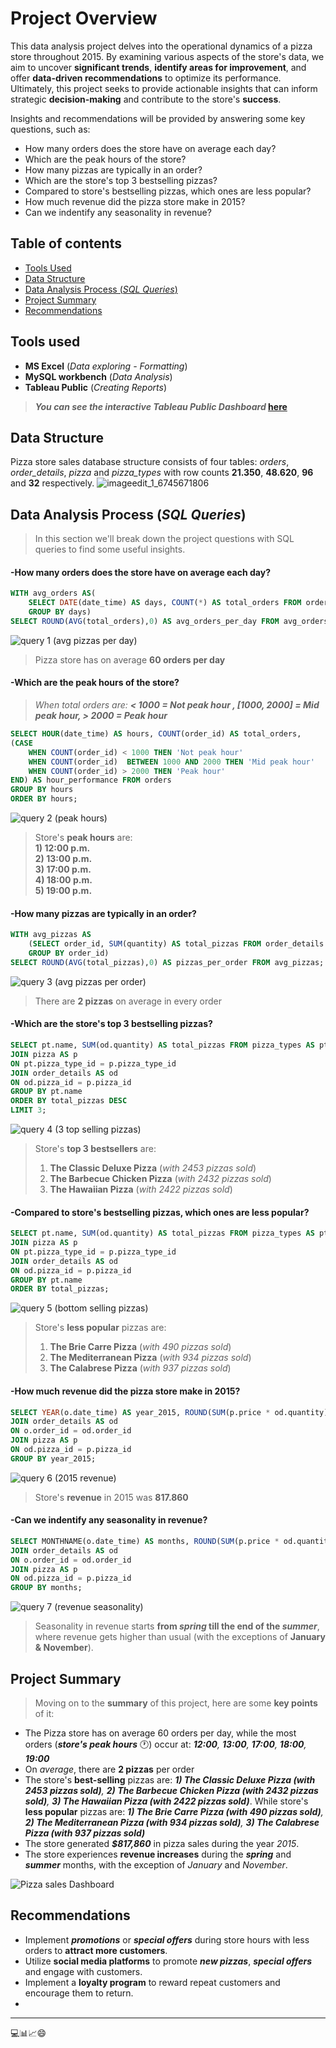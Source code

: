 # Project Overview

This data analysis project delves into the operational dynamics of a pizza store throughout 2015. By examining various aspects of the store's data, we aim to uncover **significant trends**, **identify areas for improvement**, and offer **data-driven recommendations** to optimize its performance. Ultimately, this project seeks to provide actionable insights that can inform strategic **decision-making** and contribute to the store's **success**.

Insights and recommendations will be provided by answering some key questions, such as:
- How many orders does the store have on average each day?
- Which are the peak hours of the store?
- How many pizzas are typically in an order? 
- Which are the store's top 3 bestselling pizzas?
- Compared to store's bestselling pizzas, which ones are less popular?
- How much revenue did the pizza store make in 2015?
- Can we indentify any seasonality in revenue?


## Table of contents
- [Tools Used](#Tools-Used)
- [Data Structure](#Data-Structure)
- [Data Analysis Process (*SQL Queries*)](#Data-Analysis-Process-SQL-Queries)
- [Project Summary](#Project-Summary)
- [Recommendations](#Recommendations)


## Tools used
- **MS Excel** (*Data exploring - Formatting*)
- **MySQL workbench** (*Data Analysis*)
- **Tableau Public** (*Creating Reports*)
> ***You can see the interactive Tableau Public Dashboard* [here](https://public.tableau.com/app/profile/nickpelek/viz/PizzaStoreSalesProject/Dashboard1)**  
## Data Structure
Pizza store sales database structure consists of four tables: *orders*, *order_details*, *pizza* and *pizza_types* with row counts **21.350**, **48.620**, **96** and **32** respectively.
![imageedit_1_6745671806](https://github.com/user-attachments/assets/83721a4d-867e-4cad-8d7e-847aae42d131)


## Data Analysis Process (*SQL Queries*)
> In this section we'll break down the project questions with SQL queries to find some useful insights.
#### -How many orders does the store have on average each day?
```sql
WITH avg_orders AS(
	SELECT DATE(date_time) AS days, COUNT(*) AS total_orders FROM orders
	GROUP BY days)
SELECT ROUND(AVG(total_orders),0) AS avg_orders_per_day FROM avg_orders;
```
![query 1 (avg pizzas per day)](https://github.com/user-attachments/assets/9c1c23cd-397f-4afb-b818-28f078d3b571)

> Pizza store has on average **60 orders per day**

#### -Which are the peak hours of the store?
> *When total orders are: **< 1000 = Not peak hour , [1000, 2000] = Mid peak hour, > 2000 = Peak hour***
```sql
SELECT HOUR(date_time) AS hours, COUNT(order_id) AS total_orders,
(CASE
    WHEN COUNT(order_id) < 1000 THEN 'Not peak hour'
    WHEN COUNT(order_id)  BETWEEN 1000 AND 2000 THEN 'Mid peak hour'
    WHEN COUNT(order_id) > 2000 THEN 'Peak hour'
END) AS hour_performance FROM orders
GROUP BY hours
ORDER BY hours;
```
![query 2 (peak hours)](https://github.com/user-attachments/assets/aac2dd87-0b6f-4555-a21e-28f85b486857)

> Store's **peak hours** are:<br>
> **1) 12:00 p.m.<br>
> 2) 13:00 p.m.<br>
> 3) 17:00 p.m.<br>
> 4) 18:00 p.m.<br>
> 5) 19:00 p.m.**

#### -How many pizzas are typically in an order? 
```sql
WITH avg_pizzas AS
	(SELECT order_id, SUM(quantity) AS total_pizzas FROM order_details
	GROUP BY order_id)
SELECT ROUND(AVG(total_pizzas),0) AS pizzas_per_order FROM avg_pizzas;
```
![query 3 (avg pizzas per order)](https://github.com/user-attachments/assets/8f94e3cf-e73f-483c-a9c5-217c8beadd3d)

> There are **2 pizzas** on average in every order
#### -Which are the store's top 3 bestselling pizzas?
```sql
SELECT pt.name, SUM(od.quantity) AS total_pizzas FROM pizza_types AS pt
JOIN pizza AS p
ON pt.pizza_type_id = p.pizza_type_id
JOIN order_details AS od
ON od.pizza_id = p.pizza_id
GROUP BY pt.name
ORDER BY total_pizzas DESC
LIMIT 3;
```
![query 4 (3 top selling pizzas)](https://github.com/user-attachments/assets/0517195a-b1c2-4c3e-95a3-40b6c35d48a5)

> Store's **top 3 bestsellers** are: <br>
> 1) **The Classic Deluxe Pizza** (*with 2453 pizzas sold*)<br>
> 2) **The Barbecue Chicken Pizza** (*with 2432 pizzas sold*)<br>
> 3) **The Hawaiian Pizza** (*with 2422 pizzas sold*)
#### -Compared to store's bestselling pizzas, which ones are less popular?
```sql
SELECT pt.name, SUM(od.quantity) AS total_pizzas FROM pizza_types AS pt
JOIN pizza AS p
ON pt.pizza_type_id = p.pizza_type_id
JOIN order_details AS od
ON od.pizza_id = p.pizza_id
GROUP BY pt.name
ORDER BY total_pizzas;
```
![query 5 (bottom selling pizzas)](https://github.com/user-attachments/assets/7736cef6-a7e9-4e2c-b84d-a51a1212f548)

> Store's **less popular** pizzas are:<br>
> 1) **The Brie Carre Pizza** (*with 490 pizzas sold*)
> 2) **The Mediterranean Pizza** (*with 934 pizzas sold*)
> 3) **The Calabrese Pizza** (*with 937 pizzas sold*)
									   
#### -How much revenue did the pizza store make in 2015?
```sql
SELECT YEAR(o.date_time) AS year_2015, ROUND(SUM(p.price * od.quantity),0) AS revenue FROM orders AS o
JOIN order_details AS od
ON o.order_id = od.order_id
JOIN pizza AS p
ON od.pizza_id = p.pizza_id
GROUP BY year_2015;
```
![query 6 (2015 revenue)](https://github.com/user-attachments/assets/c55ac53d-4833-4b9a-8648-c6e02af8ae56)

> Store's **revenue** in 2015 was **817.860**
#### -Can we indentify any seasonality in revenue?
```sql
SELECT MONTHNAME(o.date_time) AS months, ROUND(SUM(p.price * od.quantity),0) AS revenue FROM orders AS o
JOIN order_details AS od
ON o.order_id = od.order_id
JOIN pizza AS p
ON od.pizza_id = p.pizza_id
GROUP BY months;

```
![query 7 (revenue seasonality)](https://github.com/user-attachments/assets/013b5656-ca34-424c-9003-21ba6f3f3e3c)

> Seasonality in revenue starts **from *spring* till the end of the *summer***, where revenue gets higher than usual (with the exceptions of **January & November**).

## Project Summary
> Moving on to the **summary** of this project, here are some **key points** of it:

- The Pizza store has on average 60 orders per day, while the most orders (***store's peak hours*** 🕐) occur at: ***12:00**, **13:00**, **17:00**, **18:00**, **19:00***
- On *average*, there are **2 pizzas** per order 
- The store's **best-selling** pizzas are: ***1) The Classic Deluxe Pizza (with 2453 pizzas sold)**, **2) The Barbecue Chicken Pizza (with 2432 pizzas sold)**, **3) The Hawaiian Pizza (with 2422 pizzas sold)***. While store's **less popular** pizzas are: ***1) The Brie Carre Pizza (with 490 pizzas sold)**, **2) The Mediterranean Pizza (with 934 pizzas sold)**, **3) The Calabrese Pizza (with 937 pizzas sold)***
- The store generated ***$817,860*** in pizza sales during the year *2015*.
- The store experiences **revenue increases** during the ***spring*** and ***summer*** months, with the exception of *January* and *November*.

![Pizza sales Dashboard](https://github.com/user-attachments/assets/0baa8bbf-7996-4566-84b6-c5a85d6111fb)

## Recommendations
- Implement ***promotions*** or ***special offers*** during store hours with less orders to **attract more customers**.
- Utilize **social media platforms** to promote ***new pizzas***, ***special offers*** and engage with customers.
- Implement a **loyalty program** to reward repeat customers and encourage them to return.
-

----
💻📊📈😄
